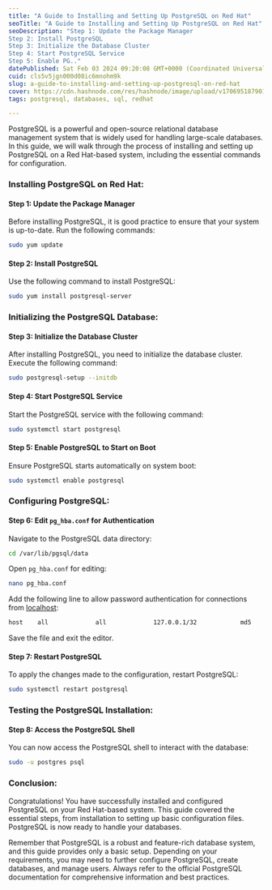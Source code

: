 ```yaml
---
title: "A Guide to Installing and Setting Up PostgreSQL on Red Hat"
seoTitle: "A Guide to Installing and Setting Up PostgreSQL on Red Hat"
seoDescription: "Step 1: Update the Package Manager
Step 2: Install PostgreSQL
Step 3: Initialize the Database Cluster
Step 4: Start PostgreSQL Service
Step 5: Enable PG.."
datePublished: Sat Feb 03 2024 09:20:08 GMT+0000 (Coordinated Universal Time)
cuid: cls5v5jgn000d08ic6mnohm9k
slug: a-guide-to-installing-and-setting-up-postgresql-on-red-hat
cover: https://cdn.hashnode.com/res/hashnode/image/upload/v1706951879018/2d4cc6e9-21f3-405e-96bc-0d3918b2af35.jpeg
tags: postgresql, databases, sql, redhat

---
```


PostgreSQL is a powerful and open-source relational database management system that is widely used for handling large-scale databases. In this guide, we will walk through the process of installing and setting up PostgreSQL on a Red Hat-based system, including the essential commands for configuration.

### Installing PostgreSQL on Red Hat:

#### Step 1: Update the Package Manager

Before installing PostgreSQL, it is good practice to ensure that your system is up-to-date. Run the following commands:

```bash
sudo yum update
```

#### Step 2: Install PostgreSQL

Use the following command to install PostgreSQL:

```bash
sudo yum install postgresql-server
```

### Initializing the PostgreSQL Database:

#### Step 3: Initialize the Database Cluster

After installing PostgreSQL, you need to initialize the database cluster. Execute the following command:

```bash
sudo postgresql-setup --initdb
```

#### Step 4: Start PostgreSQL Service

Start the PostgreSQL service with the following command:

```bash
sudo systemctl start postgresql
```

#### Step 5: Enable PostgreSQL to Start on Boot

Ensure PostgreSQL starts automatically on system boot:

```bash
sudo systemctl enable postgresql
```

### Configuring PostgreSQL:

#### Step 6: Edit `pg_hba.conf` for Authentication

Navigate to the PostgreSQL data directory:

```bash
cd /var/lib/pgsql/data
```

Open `pg_hba.conf` for editing:

```bash
nano pg_hba.conf
```

Add the following line to allow password authentication for connections from [localhost](http://localhost):

```bash
host    all             all             127.0.0.1/32            md5
```

Save the file and exit the editor.

#### Step 7: Restart PostgreSQL

To apply the changes made to the configuration, restart PostgreSQL:

```bash
sudo systemctl restart postgresql
```

### Testing the PostgreSQL Installation:

#### Step 8: Access the PostgreSQL Shell

You can now access the PostgreSQL shell to interact with the database:

```bash
sudo -u postgres psql
```

### Conclusion:

Congratulations! You have successfully installed and configured PostgreSQL on your Red Hat-based system. This guide covered the essential steps, from installation to setting up basic configuration files. PostgreSQL is now ready to handle your databases.

Remember that PostgreSQL is a robust and feature-rich database system, and this guide provides only a basic setup. Depending on your requirements, you may need to further configure PostgreSQL, create databases, and manage users. Always refer to the official PostgreSQL documentation for comprehensive information and best practices.